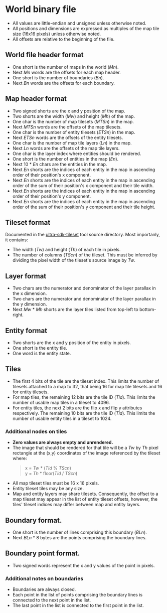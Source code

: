 # World binary file

* All values are little-endian and unsigned unless otherwise noted.
* All positions and dimensions are expressed as multiples of the map tile size
  (16x16 pixels) unless otherwise noted.
* All offsets are relative to the beginning of the file.

## World file header format

* One short is the number of maps in the world (_Mn_).
* Next _Mn_ words are the offsets for each map header.
* One short is the number of boundaries (_Bn_).
* Next _Bn_ words are the offsets for each boundary.

## Map header format

* Two signed shorts are the x and y position of the map.
* Two shorts are the width (_Mw_) and height (_Mh_) of the map.
* One char is the number of map tilesets (_MTSn_) in the map.
* Next _MTSn_ words are the offsets of the map tilesets.
* One char is the number of entity tilesets (_ETSn_) in the map.
* Next _ETSn_ words are the offsets of the entity tilesets.
* One char is the number of map tile layers (_Ln_) in the map.
* Next _Ln_ words are the offsets of the map tile layers.
* One char is the layer index where entities should be rendered.
* One short is the number of entities in the map (_En_).
* Next 10 * _En_ chars are the entities in the map.
* Next _En_ shorts are the indices of each entity in the map in ascending order
  of their position's x component.
* Next _En_ shorts are the indices of each entity in the map in ascending order
  of the sum of their position's x component and their tile width.
* Next _En_ shorts are the indices of each entity in the map in ascending order
  of their position's y component.
* Next _En_ shorts are the indices of each entity in the map in ascending order
  of the sum of their position's y component and their tile height.

## Tileset format

Documented in the [ultra-sdk-tileset](../ultra-sdk-tileset/README.md) tool
source directory. Most importanly, it contains:

* The width (_Tw_) and height (_Th_) of each tile in pixels.
* The number of columns (_TScn_) of the tileset. This must be inferred by
  dividing the pixel width of the tileset's source image by _Tw_.

## Layer format

* Two chars are the numerator and denominator of the layer parallax in the x
  dimension.
* Two chars are the numerator and denominator of the layer parallax in the y
  dimension.
* Next _Mw_ * _Mh_ shorts are the layer tiles listed from top-left to bottom-
  right.
  
## Entity format

* Two shorts are the x and y position of the entity in pixels.
* One short is the entity tile.
* One word is the entity state.

## Tiles

* The first 4 bits of the tile are the tileset index. This limits the number of
  tilesets attached to a map to 32, that being 16 for map tile tilesets and 16
  for entity tilesets.
* For map tiles, the remaining 12 bits are the tile ID (_Tid_). This limits the
  number of usable map tiles in a tileset to 4096.
* For entity tiles, the next 2 bits are the flip x and flip y attributes
  respectively. The remaining 10 bits are the tile ID (_Tid_). This limits the
  number of usable entity tiles in a tileset to 1024.

### Additional nodes on tiles

* __Zero values are always empty and unrendered.__
* The image that should be rendered for that tile will be a _Tw_ by _Th_ pixel
  rectangle at the (x,y) coordinates of the image referenced by the tileset
  where:
  > x = _Tw_ * (_Tid_ % _TScn_)  
  > y = _Th_ * floor(_Tid_ / _TScn_)
* All map tileset tiles must be 16 x 16 pixels.
* Entity tileset tiles may be any size.
* Map and entity layers may share tilesets. Consequently, the offset to a map
  tileset may appear in the list of entity tileset offsets, however, the tiles'
  tileset indices may differ between map and entity layers.

## Boundary format.

* One short is the number of lines comprising this boundary (_BLn_).
* Next _BLn_ * 8 bytes are the points comprising the boundary lines.

## Boundary point format.

* Two signed words represent the x and y values of the point in pixels.

### Additional notes on boundaries

* Boundaries are always closed.
* Each point in the list of points comprising the boundary lines is connected
  to the next point in the list.
* The last point in the list is connected to the first point in the list.
